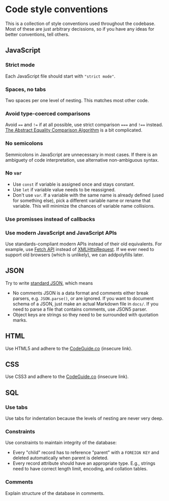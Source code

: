 # Code style conventions

This is a collection of style conventions used throughout the codebase. Most of these are just arbitrary decissions, so if you have any ideas for better conventions, tell others.

## JavaScript

### Strict mode
Each JavaScript file should start with `"strict mode"`.

### Spaces, no tabs
Two spaces per one level of nesting. This matches most other code.

### Avoid type-coerced comparisons
Avoid `==` and `!=` if at all possible, use strict comparison `===` and `!==` instead. [The Abstract Equality Comparison Algorithm](https://www.ecma-international.org/ecma-262/5.1/#sec-11.9.3) is a bit complicated.

### No semicolons
Semmicolons in JavaScript are unnecessary in most cases. If there is an ambiguety of code interpretation, use alternative non-ambiguous syntax.

### No `var`
 - Use `const` if variable is assigned once and stays constant.
 - Use `let` if variable value needs to be reassigned.
 - Don't use `var`. If a variable with the same name is already defined (used for something else), pick a different variable name or rename that variable. This will minimize the chances of variable name collisions.

### Use promisses instead of callbacks

### Use modern JavaScript and JavaScript APIs
Use standards-compliant modern APIs instead of their old equivalents. For example, use [Fetch API](https://developer.mozilla.org/en-US/docs/Web/API/Fetch_API) instead of [XMLHttpRequest](https://developer.mozilla.org/en-US/docs/Web/API/XMLHttpRequest). If we ever need to support old browsers (which is unlikely), we can addpolyfills later.

## JSON
Try to write [standard JSON](https://www.json.org/), which means
 - No comments
   JSON is a data format and comments either break parsers, e.g. `JSON.parse()`, or are ignored. If you want to document schema of a JSON, just make an actual Markdown file in `docs/`. If you need to parse a file that contains comments, use JSON5 parser.
 - Object keys are strings so they need to be surrounded with quotation marks.

## HTML
Use HTML5 and adhere to the [CodeGuide.co](http://codeguide.co/) (insecure link).

## CSS
Use CSS3 and adhere to the [CodeGuide.co](http://codeguide.co/) (insecure link).

## SQL
### Use tabs
Use tabs for indentation because the levels of nesting are never very deep.

### Constraints
Use constraints to maintain integrity of the database:
 - Every "child" record has to reference "parent" with a `FOREIGN KEY` and deleted automatically when parent is deleted.
 - Every record attribute should have an appropriate type. E.g., strings need to have correct length limit, encoding, and collation tables.
 
 ### Comments
 Explain structure of the database in comments.
